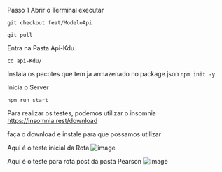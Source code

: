 Passo 1
Abrir o Terminal executar

```git checkout feat/ModeloApi```

```git pull```

Entra na Pasta Api-Kdu

```cd api-Kdu/```

Instala os pacotes que tem ja armazenado no package.json
```npm init -y```

Inicia o Server

```npm run start```


Para realizar os testes, podemos utilizar o insomnia
https://insomnia.rest/download

faça o download e instale para que possamos utilizar

Aqui é o teste inicial da Rota
![image](https://github.com/carloskduifsp/SistemaEntidade/assets/72417063/1e87fce0-074c-4ce3-aecf-0b31ec4a2b2f)

Aqui é o teste para rota post da pasta Pearson
![image](https://github.com/carloskduifsp/SistemaEntidade/assets/72417063/99307eb9-9de0-47e4-ab3c-0a73cea070e9)

